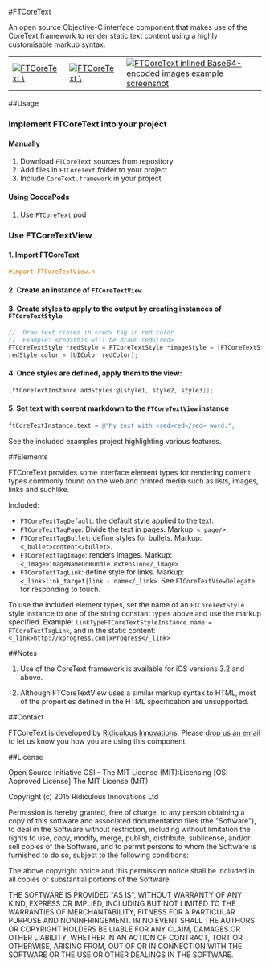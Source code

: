 #FTCoreText

An open source Objective-C interface component that makes use of the CoreText framework to render static text content using a highly customisable markup syntax.

<table>
  <tr>
    <td>
       <a href="https://raw.github.com/Ridiculous-Innovations/FTCoreText/documentation/screenshots/ftcoretext-screenshot-1.png">
          <img src="https://raw.github.com/Ridiculous-Innovations/FTCoreText/documentation/screenshots/ftcoretext-screenshot-1-thumb.png" alt="FTCoreText \"Giraffe\" example screenshot"/>
       </a>
    </td>
    <td>
       <a href="https://raw.github.com/Ridiculous-Innovations/FTCoreText/documentation/screenshots/ftcoretext-screenshot-2.png">
          <img src="https://raw.github.com/Ridiculous-Innovations/FTCoreText/documentation/screenshots/ftcoretext-screenshot-2-thumb.png" alt="FTCoreText \"Giraffe\" example screenshot"/>
       </a>
    </td>
    <td>
       <a href="https://raw.github.com/Ridiculous-Innovations/FTCoreText/documentation/screenshots/ftcoretext-screenshot-3.png">
          <img src="https://raw.github.com/Ridiculous-Innovations/FTCoreText/documentation/screenshots/ftcoretext-screenshot-3-thumb.png" alt="FTCoreText inlined Base64-encoded images example screenshot"/>
       </a>
    </td>
  </tr>
</table>

##Usage

### Implement FTCoreText into your project

#### Manually

1. Download `FTCoreText` sources from repository
2. Add files in `FTCoreText` folder to your project
3. Include `CoreText.framework` in your project

#### Using CocoaPods

1. Use `FTCoreText` pod

### Use FTCoreTextView

#### 1. Import FTCoreText
```objective-c
#import FTCoreTextView.h
```

#### 2. Create an instance of `FTCoreTextView`

#### 3. Create styles to apply to the output by creating instances of `FTCoreTextStyle`

```objective-c
//  Draw text closed in <red> tag in red color
//  Example: <red>this will be drawn red</red>
FTCoreTextStyle *redStyle = FTCoreTextStyle *imageStyle = [FTCoreTextStyle styleWithName:@"red"];
redStyle.color = [UIColor redColor];
```

#### 4. Once styles are defined, apply them to the view: 
```objective-c
[ftCoreTextInstance addStyles:@[style1, style2, style3]];
```

#### 5. Set text with corrent markdown to the `FTCoreTextView` instance
```objective-c
ftCoreTextInstance.text = @"My text with <red>red</red> word.";
```

See the included examples project highlighting various features.

##Elements

FTCoreText provides some interface element types for rendering content types commonly found on the web and printed media such as lists, images, links and suchlike.

Included:

- `FTCoreTextTagDefault`: the default style applied to the text. 
- `FTCoreTextTagPage`: Divide the text in pages. Markup: `<_page/>`
- `FTCoreTextTagBullet`: define styles for bullets. Markup: `<_bullet>content</bullet>`.
- `FTCoreTextTagImage`: renders images. Markup: `<_image>imageNameOnBundle.extension</_image>`
- `FTCoreTextTagLink`: define style for links. Markup: `<_link>link_target|link - name</_link>`. See `FTCoreTextViewDelegate` for responding to touch.

To use the included element types, set the name of an `FTCoreTextStyle` style instance to one of the string constant types above and use the markup specified. Example: `linkTypeFTCoreTextStyleInstance.name = FTCoreTextTagLink`, and in the static content: `<_link>http://xprogress.com|xProgress</_link>`

##Notes

1. Use of the CoreText framework is available for iOS versions 3.2 and above.

2. Although FTCoreTextView uses a similar markup syntax to HTML, most of the properties defined in the HTML specification are unsupported.

##Contact

FTCoreText is developed by [Ridiculous Innovations](http://www.ridiculous-innovations.com). Please [drop us an email](mailto:open-source@fuerteint.com) to let us know you how you are using this component.

##License

Open Source Initiative OSI - The MIT License (MIT):Licensing [OSI Approved License] The MIT License (MIT)

Copyright (c) 2015 Ridiculous Innovations Ltd

Permission is hereby granted, free of charge, to any person obtaining a copy of this software and associated documentation files (the "Software"), to deal in the Software without restriction, including without limitation the rights to use, copy, modify, merge, publish, distribute, sublicense, and/or sell copies of the Software, and to permit persons to whom the Software is furnished to do so, subject to the following conditions:

The above copyright notice and this permission notice shall be included in all copies or substantial portions of the Software.

THE SOFTWARE IS PROVIDED "AS IS", WITHOUT WARRANTY OF ANY KIND, EXPRESS OR IMPLIED, INCLUDING BUT NOT LIMITED TO THE WARRANTIES OF MERCHANTABILITY, FITNESS FOR A PARTICULAR PURPOSE AND NONINFRINGEMENT. IN NO EVENT SHALL THE AUTHORS OR COPYRIGHT HOLDERS BE LIABLE FOR ANY CLAIM, DAMAGES OR OTHER LIABILITY, WHETHER IN AN ACTION OF CONTRACT, TORT OR OTHERWISE, ARISING FROM, OUT OF OR IN CONNECTION WITH THE SOFTWARE OR THE USE OR OTHER DEALINGS IN THE SOFTWARE.
